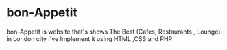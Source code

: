 # bon-Appetit
bon-Appetit is website that's shows The Best (Cafes, Restaurants , Lounge) in London city 
I've Implement it using HTML ,CSS and PHP
